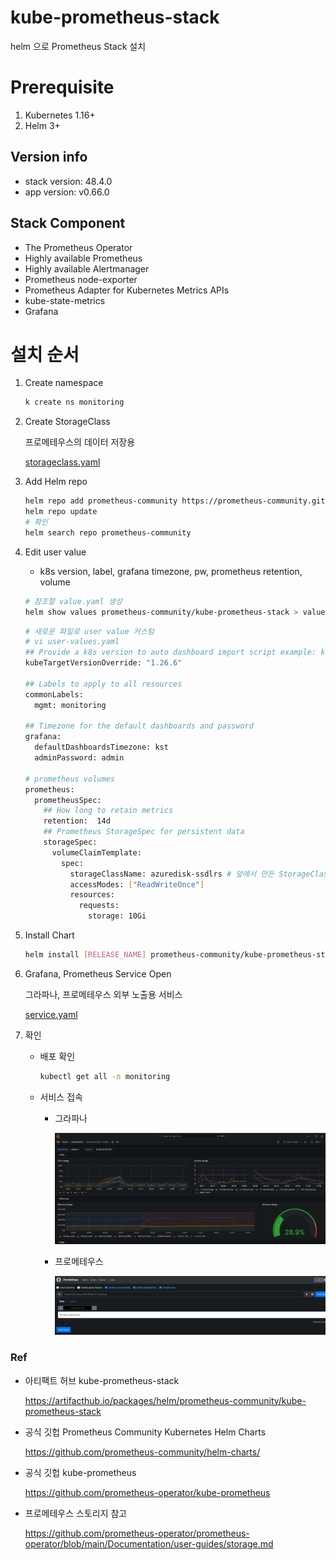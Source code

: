 # kube-prometheus-stack
helm 으로 Prometheus Stack 설치

# Prerequisite
1. Kubernetes 1.16+
2. Helm 3+
## Version info
- stack version: 48.4.0
- app version: v0.66.0
## Stack Component
- The Prometheus Operator
- Highly available Prometheus
- Highly available Alertmanager
- Prometheus node-exporter
- Prometheus Adapter for Kubernetes Metrics APIs
- kube-state-metrics
- Grafana

# 설치 순서
1. Create namespace

    ```bash
    k create ns monitoring
    ```
2. Create StorageClass

    프로메테우스의 데이터 저장용

    [storageclass.yaml](storageclass.yaml)

3. Add Helm repo 

    ```bash
    helm repo add prometheus-community https://prometheus-community.github.io/helm-charts
    helm repo update
    # 확인
    helm search repo prometheus-community
    ```
4. Edit user value
    - k8s version, label, grafana timezone, pw, prometheus retention, volume
    ```bash
    # 참조할 value.yaml 생성
    helm show values prometheus-community/kube-prometheus-stack > values.yaml
    ```
    ```bash
    # 새로운 파일로 user value 커스텀
    # vi user-values.yaml
    ## Provide a k8s version to auto dashboard import script example: kubeTargetVersionOverride: 1.16.6
    kubeTargetVersionOverride: "1.26.6"

    ## Labels to apply to all resources
    commonLabels:
      mgmt: monitoring

    ## Timezone for the default dashboards and password
    grafana:
      defaultDashboardsTimezone: kst
      adminPassword: admin

    # prometheus volumes
    prometheus:
      prometheusSpec:
        ## How long to retain metrics
        retention:  14d
        ## Prometheus StorageSpec for persistent data
        storageSpec:
          volumeClaimTemplate:
            spec:
              storageClassName: azuredisk-ssdlrs # 앞에서 만든 StorageClass Name
              accessModes: ["ReadWriteOnce"]
              resources:
                requests:
                  storage: 10Gi
    ```
5. Install Chart
    ```bash
    helm install [RELEASE_NAME] prometheus-community/kube-prometheus-stack -f user-values.yaml -n monitoring
    ```
6. Grafana, Prometheus Service Open

    그라파나, 프로메테우스 외부 노출용 서비스

    [service.yaml](service.yaml)

7. 확인

    - 배포 확인

        ```bash
        kubectl get all -n monitoring
        ```
    - 서비스 접속

        - 그라파나
            
            ![grafana](image/nodes.png)        

        - 프로메테우스

            ![prometheus](image/prometheus.png)
### Ref
- 아티팩트 허브 kube-prometheus-stack

    https://artifacthub.io/packages/helm/prometheus-community/kube-prometheus-stack

- 공식 깃헙 Prometheus Community Kubernetes Helm Charts
    
    https://github.com/prometheus-community/helm-charts/


- 공식 깃헙 kube-prometheus

    https://github.com/prometheus-operator/kube-prometheus

- 프로메테우스 스토리지 참고

    https://github.com/prometheus-operator/prometheus-operator/blob/main/Documentation/user-guides/storage.md